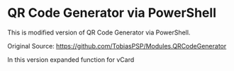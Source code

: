# QR Code Generator via PowerShell

This is modified version of QR Code Generator via PowerShell.

Original Source: https://github.com/TobiasPSP/Modules.QRCodeGenerator

In this version expanded function for vCard
